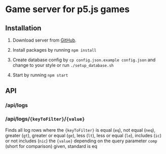 # Game server for p5.js games

## Installation
1. Download server from [GitHub](https://github.com/Hawhk/game-server).

2. Install packages by running `npm install`

3. Create database config by `cp config.json.example config.json` and change to your style or run `./setup_database.sh`

4. Start by running `npm start`

## API
### /api/logs

### /api/logs/`{keyToFilter}`/`{value}`

Finds all log rows where the `{keyToFilter}` is equal (`eq`), not equal (`neq`), greater (`gt`), greater or equal (`ge`), less (`lt`), less or equal (`le`), includes (`ic`) or not includes (`nic`) the `{value}` depending on the query parameter `comp` (short for comparison) given, standard is eq

